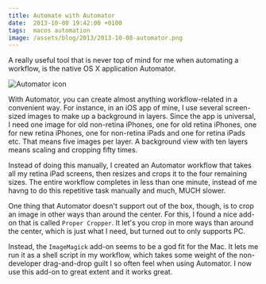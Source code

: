 ```yaml
---
title: Automate with Automator
date:  2013-10-08 19:42:00 +0100
tags:  macos automation
image: /assets/blog/2013/2013-10-08-automator.png
---
```


A really useful tool that is never top of mind for me when automating a workflow,
is the native OS X application Automator.

![Automator icon]({{page.image}})

With Automator, you can create almost anything workflow-related in a convenient
way. For instance, in an iOS app of mine, I use several screen-sized images to 
make up a background in layers. Since the app is universal, I need one image for 
old non-retina iPhones, one for old retina iPhones, one for new retina iPhones, 
one for non-retina iPads and one for retina iPads etc. That means five images per
layer. A background view with ten layers means scaling and cropping fifty times.

Instead of doing this manually, I created an Automator workflow that takes all my
retina iPad screens, then resizes and crops it to the four remaining sizes. The
entire workflow completes in less than one minute, instead of me havng to do this
repetitive task manually and much, MUCH slower.

One thing that Automator doesn't support out of the box, though, is to crop an
image in other ways than around the center. For this, I found a nice add-on that
is called `Proper Cropper`. It let's you crop in more ways than around the center,
which is just what I need, but turned out to only supports PC.

Instead, the `ImageMagick` add-on seems to be a god fit for the Mac. It lets me
run it as a shell script in my workflow, which takes some weight of the
non-developer drag-and-drop guilt I so often feel when using Automator. I now
use this add-on to great extent and it works great.
